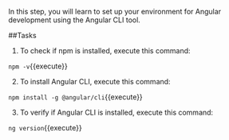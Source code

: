 In this step, you will learn to set up your environment for Angular development using the Angular CLI tool.

##Tasks

1. To check if npm is installed, execute this command:

`npm -v`{{execute}}

2. To install Angular CLI, execute this command:

`npm install -g @angular/cli`{{execute}}

3. To verify if Angular CLI is installed, execute this command:

`ng version`{{execute}}

